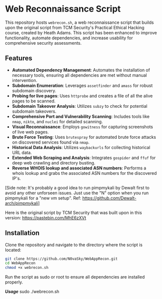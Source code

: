 # Web Reconnaissance Script

This repository hosts `webrecon.sh`, a web reconnaissance script that builds upon the original script from TCM Security's Practical Ethical Hacking course, created by Heath Adams. This script has been enhanced to improve functionality, automate dependencies, and increase usability for comprehensive security assessments. 

## Features

- **Automated Dependency Management**: Automates the installation of necessary tools, ensuring all dependencies are met without manual intervention.
- **Subdomain Enumeration**: Leverages `assetfinder` and `amass` for robust subdomain discovery.
- **Probing for live pages**: Uses `httprobe` and creates a file of all the alive pages to be scanned. 
- **Subdomain Takeover Analysis**: Utilizes `subzy` to check for potential subdomain takeovers.
- **Comprehensive Port and Vulnerability Scanning**: Includes tools like `nmap`, `nikto`, and `nuclei` for detailed scanning.
- **Visual Reconnaissance**: Employs `gowitness` for capturing screenshots of live web pages.
- **Brute Force Testing**: Uses `brutespray` for automated brute force attacks on discovered services found via `nmap`.
- **Historical Data Analysis**: Utilizes `waybackurls` for collecting historical URL data.
- **Extended Web Scraping and Analysis**: Integrates `gospider` and `ffuf` for deep web crawling and directory busting.
- **Reverse WHOIS lookup and associated ASN numbers**: Performs a whois lookup and grabs the associated ASN numbers for the discovered IP's.

[Side note: It's probably a good idea to run pimpmykali by Dewalt first to avoid any other unforseen issues. Just use the "N" option when you run pimpmykali for a "new vm setup". Ref: https://github.com/Dewalt-arch/pimpmykali]

Here is the original script by TCM Security that was built upon in this version: https://pastebin.com/MhE6zXVt

## Installation

Clone the repository and navigate to the directory where the script is located:

```bash
git clone https://github.com/N0vaSky/WebAppRecon.git
cd WebAppRecon
chmod +x webrecon.sh
```

Run the script as sudo or root to ensure all dependencies are installed properly. 

***Usage***
sudo ./webrecon.sh <domain>
